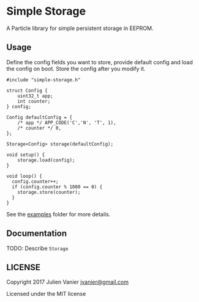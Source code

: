 # Simple Storage

A Particle library for simple persistent storage in EEPROM.

## Usage

Define the config fields you want to store, provide default config and
load the config on boot. Store the config after you modify it.

```
#include "simple-storage.h"

struct Config {
    uint32_t app;
    int counter;
} config;

Config defaultConfig = {
    /* app */ APP_CODE('C','N', 'T', 1),
    /* counter */ 0,
};

Storage<Config> storage(defaultConfig);

void setup() {
    storage.load(config);
}

void loop() {
  config.counter++;
  if (config.counter % 1000 == 0) {
    storage.store(counter);
  }
}
```

See the [examples](examples) folder for more details.

## Documentation

TODO: Describe `Storage`

## LICENSE
Copyright 2017 Julien Vanier <jvanier@gmail.com>

Licensed under the MIT license
